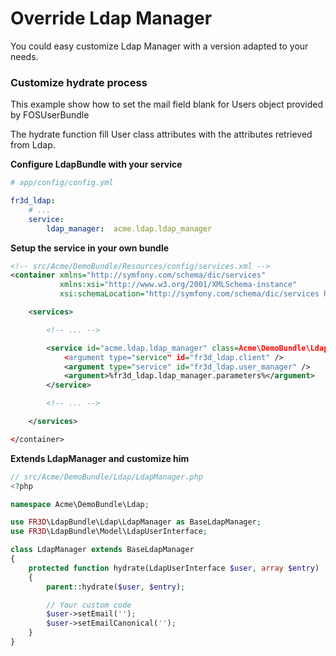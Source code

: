 Override Ldap Manager
=====================

You could easy customize Ldap Manager with a version adapted to your needs.

### Customize hydrate process

This example show how to set the mail field blank for Users object provided by
FOSUserBundle

The hydrate function fill User class attributes with the attributes retrieved
from Ldap.

**Configure LdapBundle with your service**

``` yaml
# app/config/config.yml

fr3d_ldap:
    # ...
    service:
        ldap_manager:  acme.ldap.ldap_manager
````

**Setup the service in your own bundle**

```` xml
<!-- src/Acme/DemoBundle/Resources/config/services.xml -->
<container xmlns="http://symfony.com/schema/dic/services"
           xmlns:xsi="http://www.w3.org/2001/XMLSchema-instance"
           xsi:schemaLocation="http://symfony.com/schema/dic/services http://symfony.com/schema/dic/services/services-1.0.xsd">

    <services>

        <!-- ... -->

        <service id="acme.ldap.ldap_manager" class=Acme\DemoBundle\Ldap\LdapManager">
            <argument type="service" id="fr3d_ldap.client" />
            <argument type="service" id="fr3d_ldap.user_manager" />
            <argument>%fr3d_ldap.ldap_manager.parameters%</argument>
        </service>

        <!-- ... -->

    </services>

</container>
````

**Extends LdapManager and customize him**

```` php
// src/Acme/DemoBundle/Ldap/LdapManager.php
<?php

namespace Acme\DemoBundle\Ldap;

use FR3D\LdapBundle\Ldap\LdapManager as BaseLdapManager;
use FR3D\LdapBundle\Model\LdapUserInterface;

class LdapManager extends BaseLdapManager
{
    protected function hydrate(LdapUserInterface $user, array $entry)
    {
        parent::hydrate($user, $entry);

        // Your custom code
        $user->setEmail('');
        $user->setEmailCanonical('');
    }
}
````
